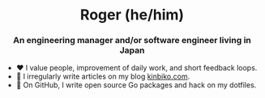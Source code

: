 <h1 align="center">Roger (he/him)</h1>
<h3 align="center">An engineering manager and/or software engineer living in Japan</h3>

- ♥️ I value people, improvement of daily work, and short feedback loops.
- 📝 I irregularly write articles on my blog [kinbiko.com](https://kinbiko.com).
- 💬 On GitHub, I write open source Go packages and hack on my dotfiles.
